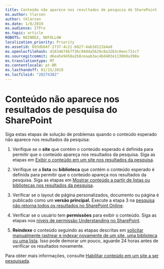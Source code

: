 ```yaml
---
title: Conteúdo não aparece nos resultados de pesquisa do SharePoint
ms.author: tlarsen
author: tklarsen
ms.date: 1/8/2019
ms.audience: ITPro
ms.topic: article
ROBOTS: NOINDEX, NOFOLLOW
localization_priority: Priority
ms.assetid: 693db84f-2737-4c21-b027-4ab3d121b4a8
ms.openlocfilehash: d1834674b7f36c94dda5629c0a3263c0eec721cf
ms.sourcegitcommit: d6ea5e9458a2b8ceaab3ac4bd483e1130b9a398a
ms.translationtype: MT
ms.contentlocale: pt-BR
ms.lasthandoff: 01/15/2019
ms.locfileid: "28274382"
---
```

# <a name="content-doesnt-appear-in-sharepoint-search-results"></a>Conteúdo não aparece nos resultados de pesquisa do SharePoint

Siga estas etapas de solução de problemas quando o conteúdo esperado não aparece nos resultados da pesquisa:
  
1. Verifique se o **site** que contém o conteúdo esperado é definida para permitir que o conteúdo apareça nos resultados da pesquisa. Siga as etapas em [Exibir o conteúdo em um site nos resultados da pesquisa](https://docs.microsoft.com/en-us/sharepoint/make-site-content-searchable#show-content-on-a-site-in-search-results).
    
2. Verifique se a **lista** ou **biblioteca** que contém o conteúdo esperado é definida para permitir que o conteúdo apareça nos resultados da pesquisa. Siga as etapas em [Mostrar conteúdo a partir de listas ou bibliotecas nos resultados da pesquisa](https://docs.microsoft.com/en-us/sharepoint/make-site-content-searchable#show-content-from-lists-or-libraries-in-search-results). 
    
3. Verificar se o layout de página personalizados, documento ou página é publicado como um **versão principal.** Execute a etapa 3 na [pesquisa não retorna todos os resultados no SharePoint Online](https://go.microsoft.com/fwlink/?linkid=874525).
    
4. Verificar se o usuário tem **permissões** para exibir o conteúdo. Siga as etapas nos [níveis de permissão Understanding no SharePoint](https://go.microsoft.com/fwlink/?linkid=867071).
    
5. **Reindexe** o conteúdo seguindo as etapas descritas em [solicitar manualmente rastrear e indexar novamente de um site, uma biblioteca ou uma lista](https://docs.microsoft.com/en-us/sharepoint/crawl-site-content). Isso pode demorar um pouco, aguarde 24 horas antes de verificar os resultados novamente.
    
Para obter mais informações, consulte [Habilitar conteúdo em um site a ser pesquisada](https://docs.microsoft.com/en-us/sharepoint/make-site-content-searchable). 
  

